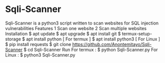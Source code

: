 # Sqli-Scanner
Sqli-Scanner is a python3 script written to scan websites for SQL injection vulnerabilities  Features 1 Scan one website  2 Scan multiple websites  Installation $ apt update  $ apt upgrade  $ apt install git  $ termux-setup-storage  $ apt install python [ For termux ]  $ apt install python3 [ For Linux ]  $ pip install requests  $ git clone https://github.com/Anontemitayo/Sqli-Scanner  $ cd Sqli-Scanner  Run For termux :  $ python Sqli-Scanner.py  For Linux :  $ python3 Sqli-Scanner.py
